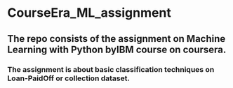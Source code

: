 # CourseEra_ML_assignment
## The repo consists of the assignment on Machine Learning with Python byIBM course on coursera.
### The assignment is about basic classification techniques on Loan-PaidOff or collection dataset.
